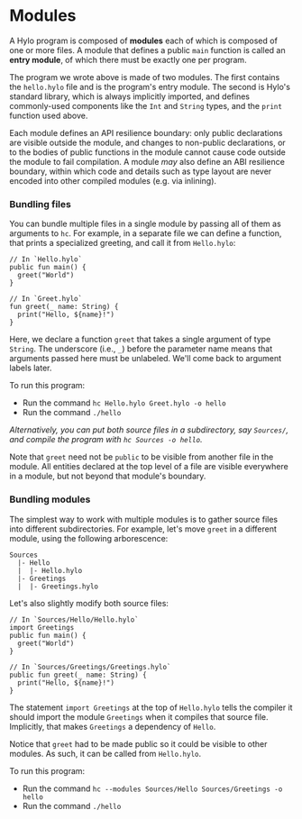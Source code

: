 # Modules

A Hylo program is composed of **modules** each of which is composed of one or more files. A module that defines a public `main` function is called an **entry module**, of which there must be exactly one per program.

The program we wrote above is made of two modules. The first contains the `hello.hylo` file and is the program's entry module. The second is Hylo's standard library, which is always implicitly imported, and defines commonly-used components like the `Int` and `String` types, and the `print` function used above.

Each module defines an API resilience boundary: only public declarations are visible outside the module, and changes to non-public declarations, or to the bodies of public functions in the module cannot cause code outside the module to fail compilation. A module _may_ also define an ABI resilience boundary, within which code and details such as type layout are never encoded into other compiled modules (e.g. via inlining).

### Bundling files

You can bundle multiple files in a single module by passing all of them as arguments to `hc`. For example, in a separate file we can define a function, that prints a specialized greeting, and call it from `Hello.hylo`:

```
// In `Hello.hylo`
public fun main() {
  greet("World")
}

// In `Greet.hylo`
fun greet(_ name: String) {
  print("Hello, ${name}!")
}
```

Here, we declare a function `greet` that takes a single argument of type `String`. The underscore (i.e., `_`) before the parameter name means that arguments passed here must be unlabeled. We'll come back to argument labels later.

To run this program:

* Run the command `hc Hello.hylo Greet.hylo -o hello`
* Run the command `./hello`

_Alternatively, you can put both source files in a subdirectory, say `Sources/`, and compile the program with `hc Sources -o hello`._

Note that `greet` need not be `public` to be visible from another file in the module. All entities declared at the top level of a file are visible everywhere in a module, but not beyond that module's boundary.

### Bundling modules

The simplest way to work with multiple modules is to gather source files into different subdirectories. For example, let's move `greet` in a different module, using the following arborescence:

```
Sources
  |- Hello
  |  |- Hello.hylo
  |- Greetings
  |  |- Greetings.hylo
```

Let's also slightly modify both source files:

```
// In `Sources/Hello/Hello.hylo`
import Greetings
public fun main() {
  greet("World")
}

// In `Sources/Greetings/Greetings.hylo`
public fun greet(_ name: String) {
  print("Hello, ${name}!")
}
```

The statement `import Greetings` at the top of `Hello.hylo` tells the compiler it should import the module `Greetings` when it compiles that source file. Implicitly, that makes `Greetings` a dependency of `Hello`.

Notice that `greet` had to be made public so it could be visible to other modules. As such, it can be called from `Hello.hylo`.

To run this program:

* Run the command `hc --modules Sources/Hello Sources/Greetings -o hello`
* Run the command `./hello`
